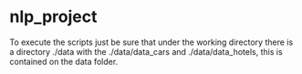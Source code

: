 # nlp_project

To execute the scripts just be sure that under the working directory there is a directory ./data with the ./data/data_cars and ./data/data_hotels, this is contained on the data folder.
